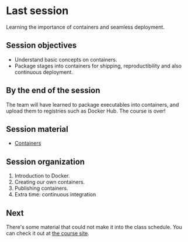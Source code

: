 # Last session

Learning the importance of containers and seamless deployment.

## Session objectives

- Understand basic concepts on containers.
- Package stages into containers for shipping, reproductibility and
  also continuous deployment.

## By the end of the session

The team will have learned to package executables into containers, and
upload them to registries such as Docker Hub. The
course is over!

## Session material

- [Containers](https://jj.github.io/nova-mlops/05.Containers)

## Session organization

1. Introduction to Docker.
2. Creating our own containers.
3. Publishing containers.
4. Extra time: continuous integration

## Next

There's some material that could not make it into the class
schedule. You can check it out at [the course
site](https://jj.github.io/nova-mlops).
